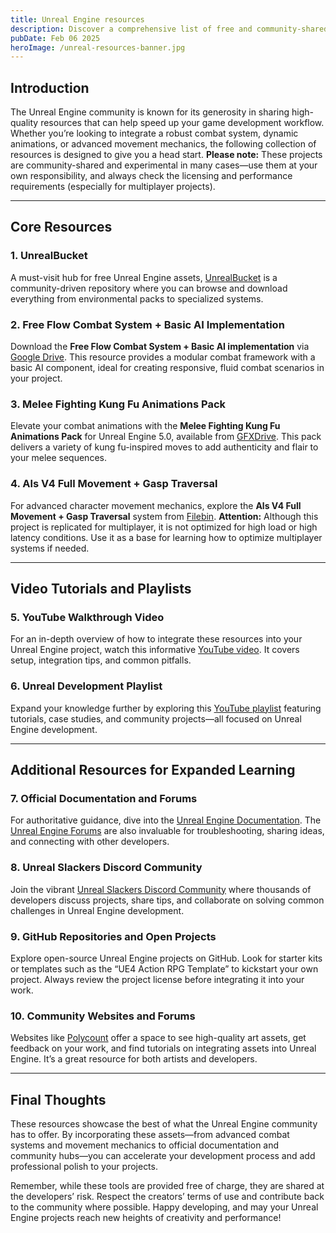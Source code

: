 ```yaml
---
title: Unreal Engine resources
description: Discover a comprehensive list of free and community-shared Unreal Engine assets—from combat systems and movement mechanics to official documentation and community hubs—to accelerate your projects.
pubDate: Feb 06 2025
heroImage: /unreal-resources-banner.jpg
---
```


## Introduction

The Unreal Engine community is known for its generosity in sharing high-quality resources that can help speed up your game development workflow. Whether you’re looking to integrate a robust combat system, dynamic animations, or advanced movement mechanics, the following collection of resources is designed to give you a head start. **Please note:** These projects are community-shared and experimental in many cases—use them at your own responsibility, and always check the licensing and performance requirements (especially for multiplayer projects).

---

## Core Resources

### 1. UnrealBucket

A must-visit hub for free Unreal Engine assets, [UnrealBucket](https://www.unrealbucket.com) is a community-driven repository where you can browse and download everything from environmental packs to specialized systems.

### 2. Free Flow Combat System + Basic AI Implementation

Download the **Free Flow Combat System + Basic AI implementation** via [Google Drive](https://drive.google.com/file/d/1_ebzSdrCJI0xbuJW02vmEVLoKxLYYEDQ/view?usp=drive_link). This resource provides a modular combat framework with a basic AI component, ideal for creating responsive, fluid combat scenarios in your project.

### 3. Melee Fighting Kung Fu Animations Pack

Elevate your combat animations with the **Melee Fighting Kung Fu Animations Pack** for Unreal Engine 5.0, available from [GFXDrive](https://gfxdrive.com/1K2q/Unreal_Engine_Fight_Animations_Pack_(5.0).rar). This pack delivers a variety of kung fu-inspired moves to add authenticity and flair to your melee sequences.

### 4. Als V4 Full Movement + Gasp Traversal

For advanced character movement mechanics, explore the **Als V4 Full Movement + Gasp Traversal** system from [Filebin](https://filebin.net/7m3oghw25qem3zo5). **Attention:** Although this project is replicated for multiplayer, it is not optimized for high load or high latency conditions. Use it as a base for learning how to optimize multiplayer systems if needed.

---

## Video Tutorials and Playlists

### 5. YouTube Walkthrough Video

For an in-depth overview of how to integrate these resources into your Unreal Engine project, watch this informative [YouTube video](https://www.youtube.com/watch?v=9h4jvoxLpso). It covers setup, integration tips, and common pitfalls.

### 6. Unreal Development Playlist

Expand your knowledge further by exploring this [YouTube playlist](https://youtube.com/playlist?list=PL78XDi0TS4lEMvytsE_MoWEpzBcukXv9b&si=VGDnCCyGRijs4j0q) featuring tutorials, case studies, and community projects—all focused on Unreal Engine development.

---

## Additional Resources for Expanded Learning

### 7. Official Documentation and Forums

For authoritative guidance, dive into the [Unreal Engine Documentation](https://docs.unrealengine.com/). The [Unreal Engine Forums](https://forums.unrealengine.com/) are also invaluable for troubleshooting, sharing ideas, and connecting with other developers.

### 8. Unreal Slackers Discord Community

Join the vibrant [Unreal Slackers Discord Community](https://unrealslackers.org/) where thousands of developers discuss projects, share tips, and collaborate on solving common challenges in Unreal Engine development.

### 9. GitHub Repositories and Open Projects

Explore open-source Unreal Engine projects on GitHub. Look for starter kits or templates such as the “UE4 Action RPG Template” to kickstart your own project. Always review the project license before integrating it into your work.

### 10. Community Websites and Forums

Websites like [Polycount](https://polycount.com/) offer a space to see high-quality art assets, get feedback on your work, and find tutorials on integrating assets into Unreal Engine. It’s a great resource for both artists and developers.

---

## Final Thoughts

These resources showcase the best of what the Unreal Engine community has to offer. By incorporating these assets—from advanced combat systems and movement mechanics to official documentation and community hubs—you can accelerate your development process and add professional polish to your projects.

Remember, while these tools are provided free of charge, they are shared at the developers’ risk. Respect the creators’ terms of use and contribute back to the community where possible. Happy developing, and may your Unreal Engine projects reach new heights of creativity and performance!